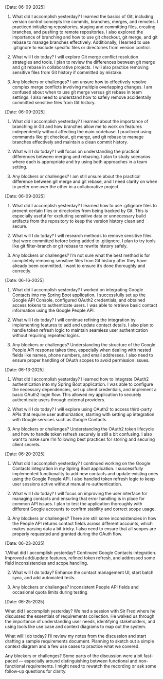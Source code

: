 [Date: 06-09-2025]
1. What did I accomplish yesterday?
I learned the basics of Git, including version control concepts like commits, branches, merges, and remotes. I practiced initializing repositories, staging and committing files, creating branches, and pushing to remote repositories. I also explored the importance of branching and how to use git checkout, git merge, and git rebase to manage branches effectively. Additionally, I learned to use .gitignore to exclude specific files or directories from version control.

2. What will I do today?
I will explore Git merge conflict resolution strategies and tools. I plan to review the differences between git merge and git rebase in collaborative projects. I will also practice removing sensitive files from Git history if committed by mistake.

3. Any blockers or challenges?
I am unsure how to effectively resolve complex merge conflicts involving multiple overlapping changes. I am confused about when to use git merge versus git rebase in team settings. I also need to understand how to safely remove accidentally committed sensitive files from Git history.

[Date: 06-09-2025]
1. What did I accomplish yesterday?
I learned about the importance of branching in Git and how branches allow me to work on features independently without affecting the main codebase. I practiced using commands like git checkout, git merge, and git rebase to manage branches effectively and maintain a clean commit history.

2. What will I do today?
I will focus on understanding the practical differences between merging and rebasing. I plan to study scenarios where each is appropriate and try using both approaches in a team setting.

3. Any blockers or challenges?
I am still unsure about the practical difference between git merge and git rebase, and I need clarity on when to prefer one over the other in a collaborative project.

[Date: 06-09-2025]
1. What did I accomplish yesterday?
I learned how to use .gitignore files to prevent certain files or directories from being tracked by Git. This is especially useful for excluding sensitive data or unnecessary build artifacts from the repository to keep the version history clean and secure.

2. What will I do today?
I will research methods to remove sensitive files that were committed before being added to .gitignore. I plan to try tools like git filter-branch or git rebase to rewrite history safely.

3. Any blockers or challenges?
I’m not sure what the best method is for completely removing sensitive files from Git history after they have already been committed. I want to ensure it’s done thoroughly and correctly.

[Date: 06-16-2025]
1. What did I accomplish yesterday?
I worked on integrating Google Contacts into my Spring Boot application. I successfully set up the Google API Console, configured OAuth2 credentials, and obtained access tokens to authenticate users. I was able to retrieve basic contact information using the Google People API.

2. What will I do today?
I will continue refining the integration by implementing features to add and update contact details. I also plan to handle token refresh logic to maintain seamless user authentication without requiring repeated logins.

3. Any blockers or challenges?
Understanding the structure of the Google People API response takes time, especially when dealing with nested fields like names, phone numbers, and email addresses. I also need to ensure proper handling of OAuth scopes to avoid permission issues.

[Date: 06-13-2025]
1. What did I accomplish yesterday?
I learned how to integrate OAuth2 authentication into my Spring Boot application. I was able to configure the necessary dependencies, set up client credentials, and implement a basic OAuth2 login flow. This allowed my application to securely authenticate users through external providers.

2. What will I do today?
I will explore using OAuth2 to access third-party APIs that require user authorization, starting with setting up integration with Google services such as Google Contacts.

3. Any blockers or challenges?
Understanding the OAuth2 token lifecycle and how to handle token refresh securely is still a bit confusing. I also want to make sure I’m following best practices for storing and securing client secrets.

[Date: 06-20-2025]
1. What did I accomplish yesterday?
I continued working on the Google Contacts integration in my Spring Boot application. I successfully implemented functionality to add new contacts and update existing ones using the Google People API. I also handled token refresh logic to keep user sessions active without manual re-authentication.

2. What will I do today?
I will focus on improving the user interface for managing contacts and ensuring that error handling is in place for common API issues. I plan to test the application thoroughly with different Google accounts to confirm stability and correct scope usage.

3. Any blockers or challenges?
There are still some inconsistencies in how the People API returns contact fields across different accounts, which makes parsing data a bit tricky. I also need to ensure that all scopes are properly requested and granted during the OAuth flow.

[Date: 06-23-2025]

1.What did I accomplish yesterday?
Continued Google Contacts integration. Improved add/update features, refined token refresh, and addressed some field inconsistencies and scope handling.

2.	What will I do today?
Enhance the contact management UI, start batch sync, and add automated tests.

3.	Any blockers or challenges?
Inconsistent People API fields and occasional quota limits during testing.

[Date: 06-25-2025]

What did I accomplish yesterday?
We had a session with Sir Fred where he discussed the essentials of requirements collection. He walked us through the importance of understanding user needs, identifying stakeholders, and using tools like use case and context diagrams to map out the system.

What will I do today?
I’ll review my notes from the discussion and start drafting a sample requirements document. Planning to sketch out a simple context diagram and a few use cases to practice what we covered.

Any blockers or challenges?
Some parts of the discussion were a bit fast-paced — especially around distinguishing between functional and non-functional requirements. I might need to rewatch the recording or ask some follow-up questions for clarity.


 



